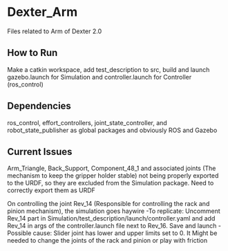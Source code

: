 # Dexter_Arm
Files related to Arm of Dexter 2.0

## How to Run
Make a catkin workspace, add test_description to src, build and launch gazebo.launch for Simulation and controller.launch for Controller (ros_control)

## Dependencies
ros_control, effort_controllers, joint_state_controller, and robot_state_publisher as global packages and obviously ROS and Gazebo

## Current Issues
Arm_Triangle, Back_Support, Component_48_1 and associated joints (The mechanism to keep the gripper holder stable) not being properly exported to the URDF, so they are excluded from the Simulation package. Need to correctly export them as URDF

On controlling the joint Rev_14 (Responsible for controlling the rack and pinion mechanism), the simulation goes haywire
-To replicate: Uncomment Rev_14 part in Simulation/test_description/launch/controller.yaml and add Rev_14 in args of the controller.launch file next to Rev_16. Save and launch
-Possible cause: Slider joint has lower and upper limits set to 0. It Might be needed to change the joints of the rack and pinion or play with friction
